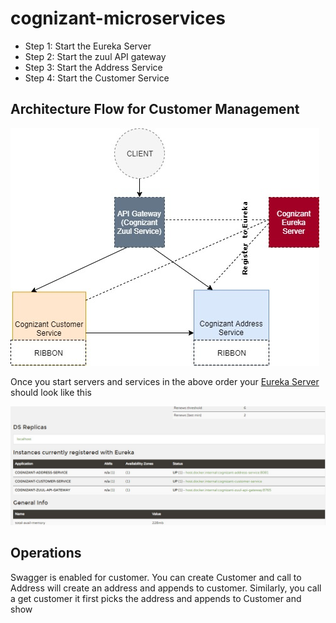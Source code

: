 # cognizant-microservices
- Step 1: Start the Eureka Server
- Step 2: Start the zuul API gateway
- Step 3: Start the Address Service
- Step 4: Start the Customer Service
## Architecture Flow for Customer Management

![Image of Microservices](https://github.com/mrkachary/cognizant-microservices/blob/master/Cognizant.jpg)

Once you start servers and services in the above order your [Eureka Server](http://localhost:8761/) should look like this 

![Image of Eureka Registration](https://github.com/mrkachary/cognizant-microservices/blob/master/EurekaConfig.JPG)

## Operations
Swagger is enabled for customer. You can create Customer and call to Address will create an address and appends to customer. Similarly, you call a get customer it first picks the address and appends to Customer and show

